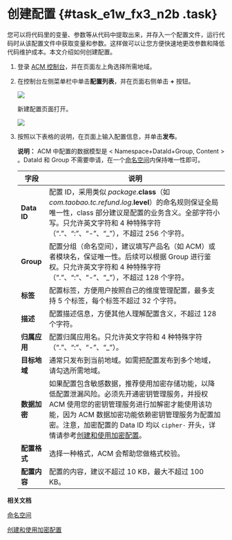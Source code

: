 # 创建配置 {#task_e1w_fx3_n2b .task}

您可以将代码里的变量、参数等从代码中提取出来，并存入一个配置文件，运行代码时从该配置文件中获取变量和参数。这样做可以让您方便快速地更改参数和降低代码维护成本。本文介绍如何创建配置。

1.  登录 [ACM 控制台](https://acm.console.aliyun.com/)，并在页面左上角选择所需地域。 
2.  在控制台左侧菜单栏中单击**配置列表**，并在页面右侧单击 **+** 按钮。 

    ![](http://aliware-images.oss-cn-hangzhou.aliyuncs.com/acms/bt_create_configuration.png)

     新建配置页面打开。

    ![](http://aliware-images.oss-cn-hangzhou.aliyuncs.com/acms/pg_create_config.png)

3.  按照以下表格的说明，在页面上输入配置信息，并单击**发布**。 

    **说明：** ACM 中配置的数据模型是 < Namespace+DataId+Group, Content \> 。DataId 和 Group 不需要申请，在一个[命名空间](cn.zh-CN/用户指南/创建命名空间.md#)内保持唯一性即可。

    |字段|说明|
    |--|--|
    |**Data ID**|配置 ID，采用类似 *package*.**class**（如*com.taobao.tc.refund.log*.**level**）的命名规则保证全局唯一性，class 部分建议是配置的业务含义。全部字符小写。只允许英文字符和 4 种特殊字符（“.”、“:”、“-”、“\_”），不超过 256 个字符。|
    |**Group**|配置分组（命名空间），建议填写产品名（如 ACM）或者模块名，保证唯一性。后续可以根据 Group 进行鉴权。只允许英文字符和 4 种特殊字符（“.”、“:”、“-”、“\_”），不超过 128 个字符。|
    |**标签**|配置标签，方便用户按照自己的维度管理配置，最多支持 5 个标签，每个标签不超过 32 个字符。|
    |**描述**|配置描述信息，方便其他人理解配置含义，不超过 128 个字符。|
    |**归属应用**|配置归属应用名。只允许英文字符和 4 种特殊字符（“.”、“:”、“-”、“\_”）。|
    |**目标地域**|通常只发布到当前地域。如需把配置发布到多个地域，请勾选所需地域。|
    |**数据加密**|如果配置包含敏感数据，推荐使用加密存储功能，以降低配置泄漏风险。必须先开通密钥管理服务，并授权 ACM 使用您的密钥管理服务进行加解密才能使用该功能，因为 ACM 数据加密功能依赖密钥管理服务为配置加密。注意，加密配置的 Data ID 均以 `cipher-` 开头，详情请参考[创建和使用加密配置](https://help.aliyun.com/document_detail/69178.html)。|
    |**配置格式**|选择一种格式，ACM 会帮助您做格式校验。|
    |**配置内容**|配置的内容，建议不超过 10 KB，最大不超过 100 KB。|


**相关文档**  


[命名空间](cn.zh-CN/用户指南/创建命名空间.md#)

[创建和使用加密配置](https://help.aliyun.com/document_detail/69178.html)

